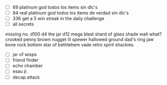 - [ ] 69 platinum god todos los items sin dlc's
- [ ] 84 real platinum god todos los items de verdad sin dlc's
- [ ] 336 get a 5 win streak in the daily challenge
- [ ] all secrets

missing no.
d100
d4
the jar
d12
mega blast
shard of glass
shade
wait what?
crooked penny
brown nugget
lil spewer
hallowed ground
dad's ring
jaw bone
rock bottom
star of bethlehem
vade retro
spirit shackles
- [ ] jar of wisps
- [ ] friend finder
- [ ] echo chamber
- [ ] esau jr.
- [ ] decap attack